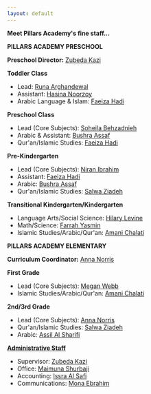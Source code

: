 ```yaml
---
layout: default
---
```

<b>Meet Pillars Academy's fine staff...</b>


<b>PILLARS ACADEMY PRESCHOOL</b>

<b>Preschool Director:</b> [Zubeda Kazi](./ZK)

<b>Toddler Class</b>

* Lead: [Runa Arghandewal](./RA)
* Assistant: [Hasina Noorzoy](./HN)
* Arabic Language & Islam: [Faeiza Hadi](./FH)

<b>Preschool Class</b>

* Lead (Core Subjects): [Soheila Behzadnieh](./SB)
* Arabic & Assistant: [Bushra Assaf](./BA)
* Qur'an/Islamic Studies: [Faeiza Hadi](./FH)

<b>Pre-Kindergarten</b> 

* Lead (Core Subjects): [Niran Ibrahim](./NI)
* Assistant: [Faeiza Hadi](./FH)
* Arabic: [Bushra Assaf](./BA)
* Qur'an/Islamic Studies: [Salwa Ziadeh](./SZ)

<b>Transitional Kindergarten/Kindergarten</b>

* Language Arts/Social Science: [Hilary Levine](./HI)
* Math/Science: [Farrah Yasmin](./FY)
* Islamic Studies/Arabic/Qur'an: [Amani Chalati](./AC)

<b>PILLARS ACADEMY ELEMENTARY</b>

<b>Curriculum Coordinator:</b> [Anna Norris](./AN)

<b>First Grade</b>

* Lead (Core Subjects): [Megan Webb](./MW)
* Islamic Studies/Arabic/Qur'an: [Amani Chalati](./AC)

<b>2nd/3rd Grade</b> 

* Lead (Core Subjects): [Anna Norris](./AN)
* Qur'an/Islamic Studies: [Salwa Ziadeh](./SZ)
* Arabic: [Assil Al Sharifi](./AA)

<b><u>Administrative Staff</u></b>

* Supervisor: [Zubeda Kazi](./ZK)
* Office: [Maimuna Shurbaji](./MS)
* Accounting: [Issra Al Safi](./IA)
* Communications: [Mona Ebrahim](./ME)

